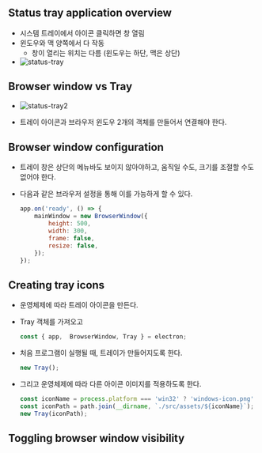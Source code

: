 ## Status tray application overview

- 시스템 트레이에서 아이콘 클릭하면 창 열림
- 윈도우와 맥 양쪽에서 다 작동
  - 창이 열리는 위치는 다름 (윈도우는 하단, 맥은 상단)
- ![status-tray](C:\Users\Lai-Khan\Documents\GitHub\electron-practice\electron-tutorial\images\status-tray.png)

## Browser window vs Tray

- ![status-tray2](C:\Users\Lai-Khan\Documents\GitHub\electron-practice\electron-tutorial\images\status-tray2.png)

- 트레이 아이콘과 브라우저 윈도우 2개의 객체를 만들어서 연결해야 한다.

## Browser window configuration

- 트레이 창은 상단의 메뉴바도 보이지 않아야하고, 움직일 수도, 크기를 조절할 수도 없어야 한다.

- 다음과 같은 브라우저 설정을 통해 이를 가능하게 할 수 있다.

  ```javascript
  app.on('ready', () => {
      mainWindow = new BrowserWindow({
          height: 500,
          width: 300,
          frame: false,
          resize: false,
      });
  });
  ```

## Creating tray icons

- 운영체제에 따라 트레이 아이콘을 만든다.

- Tray 객체를 가져오고

  ```javascript
  const { app,  BrowserWindow, Tray } = electron;
  ```

- 처음 프로그램이 실행될 때, 트레이가 만들어지도록 한다.

  ```javascript
  new Tray();
  ```

- 그리고 운영체제에 따라 다른 아이콘 이미지를 적용하도록 한다.

  ```javascript
  const iconName = process.platform === 'win32' ? 'windows-icon.png' : 'iconTemplate.png';
  const iconPath = path.join(__dirname, `./src/assets/${iconName}`);
  new Tray(iconPath);
  ```

## Toggling browser window visibility

